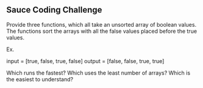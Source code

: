 Sauce Coding Challenge
---
Provide three functions, which all take an unsorted array of boolean values. The functions sort the arrays with all the false values placed before the true values.

Ex. 

input = [true, false, true, false]
output = [false, false, true, true]

Which runs the fastest? 
Which uses the least number of arrays?
Which is the easiest to understand? 
